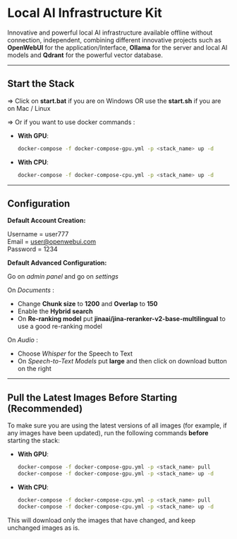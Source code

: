 # **Local AI Infrastructure Kit**

Innovative and powerful local AI infrastructure available offline without connection, independent, combining different innovative projects such as **OpenWebUI** for the application/Interface, **Ollama** for the server and local AI models and **Qdrant** for the powerful vector database.

---

## **Start the Stack**

=> Click on **start.bat** if you are on Windows OR use the **start.sh** if you are on Mac / Linux

=> Or if you want to use docker commands :   
- **With GPU**:
  ```bash
  docker-compose -f docker-compose-gpu.yml -p <stack_name> up -d
  ```
- **With CPU**:
  ```bash
  docker-compose -f docker-compose-cpu.yml -p <stack_name> up -d
  ```

---

## **Configuration**

**Default Account Creation:**

Username = user777     
Email = user@openwebui.com   
Password = 1234   

**Default Advanced Configuration:**

Go on *admin panel* and go on *settings*

On *Documents* :    
- Change **Chunk size** to **1200** and **Overlap** to **150** 
- Enable the **Hybrid search**  
- On **Re-ranking model** put **jinaai/jina-reranker-v2-base-multilingual** to use a good re-ranking model  

On *Audio* :    
- Choose *Whisper* for the Speech to Text 
- On *Speech-to-Text Models* put **large** and then click on download button on the right  

---

## **Pull the Latest Images Before Starting (Recommended)**

To make sure you are using the latest versions of all images (for example, if any images have been updated), run the following commands **before** starting the stack:

- **With GPU**:
  ```bash
  docker-compose -f docker-compose-gpu.yml -p <stack_name> pull
  docker-compose -f docker-compose-gpu.yml -p <stack_name> up -d
  ```
- **With CPU**:
  ```bash
  docker-compose -f docker-compose-cpu.yml -p <stack_name> pull
  docker-compose -f docker-compose-cpu.yml -p <stack_name> up -d
  ```

This will download only the images that have changed, and keep unchanged images as is.